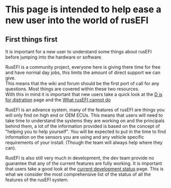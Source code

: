 # This page is intended to help ease a new user into the world of rusEFI 

## First things first 

It is important for a new user to understand some things about rusEFI before jumping into the hardware or software. 

RusEFI is a community project, everyone here is giving there time for free and have normal day jobs, this limits the amount of direct support we can give.   
This means that the wiki and forum should be the first port of call for any questions. Most things are covered within these two resources.  
With this in mind it is important that new users take a quick look at the [D is for distration](D_is_for_DISTRACTION.md) page and the [What rusEFI cannot do](What_rusEFI_Cannot_Do.md)

RusEFI is an advance system, many of the features of rusEFI are things you will only find on high end or OEM ECUs. This means that users will need to take time to understand the systems they are working on and the principals behind them, a lot of the information provided is based on the concept of "helping you to help yourself".
You will be expected to put in the time to find information on the sensors you are using and any vehicle specific requirements of your install. (Though the team will always help where they can).

RusEFI is also still very much in development, the dev team provide no guarantee that any of the current features are fully working. It is important that users take a good look at the [current development status](Dev_Status.md) page. This is what we consider the most comprehensive list of the status of all the features of the rusEFI system. 

## 

